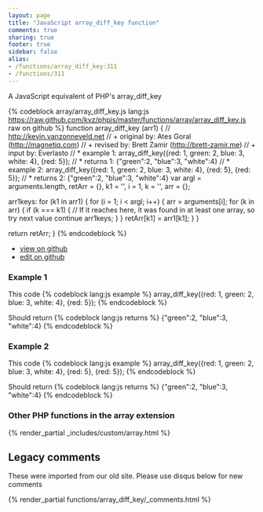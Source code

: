 ```yaml
---
layout: page
title: "JavaScript array_diff_key function"
comments: true
sharing: true
footer: true
sidebar: false
alias:
- /functions/array_diff_key:311
- /functions/311
---
```

<!-- Generated by Rakefile:build -->
A JavaScript equivalent of PHP's array_diff_key

{% codeblock array/array_diff_key.js lang:js https://raw.github.com/kvz/phpjs/master/functions/array/array_diff_key.js raw on github %}
function array_diff_key (arr1) {
  // http://kevin.vanzonneveld.net
  // +   original by: Ates Goral (http://magnetiq.com)
  // +    revised by: Brett Zamir (http://brett-zamir.me)
  // +    input by: Everlasto
  // *     example 1: array_diff_key({red: 1, green: 2, blue: 3, white: 4}, {red: 5});
  // *     returns 1: {"green":2, "blue":3, "white":4}
  // *     example 2: array_diff_key({red: 1, green: 2, blue: 3, white: 4}, {red: 5}, {red: 5});
  // *     returns 2: {"green":2, "blue":3, "white":4}
  var argl = arguments.length,
    retArr = {},
    k1 = '',
    i = 1,
    k = '',
    arr = {};

  arr1keys: for (k1 in arr1) {
    for (i = 1; i < argl; i++) {
      arr = arguments[i];
      for (k in arr) {
        if (k === k1) {
          // If it reaches here, it was found in at least one array, so try next value
          continue arr1keys;
        }
      }
      retArr[k1] = arr1[k1];
    }
  }

  return retArr;
}
{% endcodeblock %}

 - [view on github](https://github.com/kvz/phpjs/blob/master/functions/array/array_diff_key.js)
 - [edit on github](https://github.com/kvz/phpjs/edit/master/functions/array/array_diff_key.js)

### Example 1
This code
{% codeblock lang:js example %}
array_diff_key({red: 1, green: 2, blue: 3, white: 4}, {red: 5});
{% endcodeblock %}

Should return
{% codeblock lang:js returns %}
{"green":2, "blue":3, "white":4}
{% endcodeblock %}

### Example 2
This code
{% codeblock lang:js example %}
array_diff_key({red: 1, green: 2, blue: 3, white: 4}, {red: 5}, {red: 5});
{% endcodeblock %}

Should return
{% codeblock lang:js returns %}
{"green":2, "blue":3, "white":4}
{% endcodeblock %}


### Other PHP functions in the array extension
{% render_partial _includes/custom/array.html %}
## Legacy comments
These were imported from our old site. Please use disqus below for new comments
<div style="overflow-y: scroll; max-height: 500px;">
{% render_partial functions/array_diff_key/_comments.html %}
</div>
